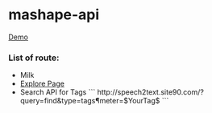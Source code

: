 # mashape-api


<a href="http://speech2text.site90.com/?query=explore" >Demo</a>

<h3>List of route:</h3>
 <ul>
  
  
  <li>Milk</li>

<li><a href="http://speech2text.site90.com/?query=explore">Explore Page</a></li>

<li>Search API for Tags ``` http://speech2text.site90.com/?query=find&type=tags&parameter=$YourTag$ ```</li>

</ul> 
